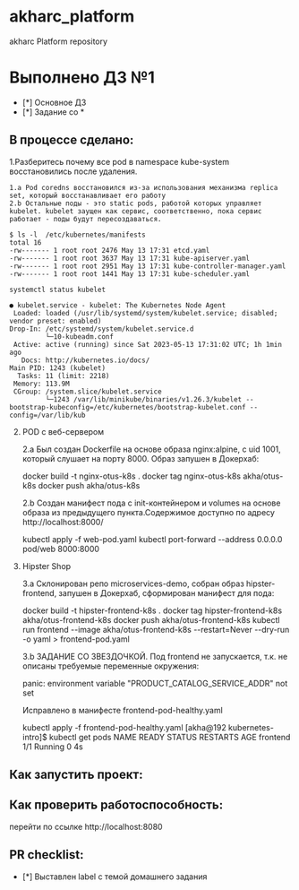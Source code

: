 # akharc_platform
akharc Platform repository
# Выполнено ДЗ №1

 - [*] Основное ДЗ
 - [*] Задание со *

## В процессе сделано:
1.Разберитесь почему все pod в namespace kube-system восстановились после удаления. 
    
    1.а Pod coredns восстановился из-за использования механизма replica set, который восстанавливает его работу
    2.b Остальные поды - это static pods, работой которых управляет kubelet. kubelet заущен как сервис, соответственно, пока сервис работает - поды будут пересоздаваться.
    
    $ ls -l  /etc/kubernetes/manifests
    total 16
    -rw------- 1 root root 2476 May 13 17:31 etcd.yaml
    -rw------- 1 root root 3637 May 13 17:31 kube-apiserver.yaml
    -rw------- 1 root root 2951 May 13 17:31 kube-controller-manager.yaml
    -rw------- 1 root root 1441 May 13 17:31 kube-scheduler.yaml

    systemctl status kubelet

    ● kubelet.service - kubelet: The Kubernetes Node Agent
     Loaded: loaded (/usr/lib/systemd/system/kubelet.service; disabled; vendor preset: enabled)
    Drop-In: /etc/systemd/system/kubelet.service.d
             └─10-kubeadm.conf
     Active: active (running) since Sat 2023-05-13 17:31:02 UTC; 1h 1min ago
       Docs: http://kubernetes.io/docs/
    Main PID: 1243 (kubelet)
      Tasks: 11 (limit: 2218)
     Memory: 113.9M
     CGroup: /system.slice/kubelet.service
             └─1243 /var/lib/minikube/binaries/v1.26.3/kubelet --bootstrap-kubeconfig=/etc/kubernetes/bootstrap-kubelet.conf --config=/var/lib/kub
2. POD с веб-сервером
    
    2.а Был создан Dockerfile на основе образа nginx:alpine, c uid  1001, который слушает на порту 8000. Образ запушен в Докерхаб:
    
      docker build -t nginx-otus-k8s .
      docker tag nginx-otus-k8s akha/otus-k8s
      docker push akha/otus-k8s
    
    2.b Создан манифест пода с init-контейнером и volumes на основе образа из предыдущего пункта.Содержимое доступно по адресу http://localhost:8000/
    
      kubectl apply -f web-pod.yaml
      kubectl port-forward --address 0.0.0.0 pod/web 8000:8000
3. Hipster Shop
    
    3.а Склонирован репо microservices-demo, собран образ hipster-frontend, запушен в Докерхаб, сформирован манифест для пода:
    
      docker build -t hipster-frontend-k8s .
      docker tag hipster-frontend-k8s akha/otus-frontend-k8s
      docker push akha/otus-frontend-k8s
      kubectl run frontend --image akha/otus-frontend-k8s --restart=Never  --dry-run -o yaml > frontend-pod.yaml 
    
    3.b ЗАДАНИЕ СО ЗВЕЗДОЧКОЙ. Под frontend не запускается, т.к. не описаны требуемые переменные окружения:
    
      panic: environment variable "PRODUCT_CATALOG_SERVICE_ADDR" not set

    Исправлено в манифесте frontend-pod-healthy.yaml
    
      kubectl apply -f frontend-pod-healthy.yaml
      [akha@192 kubernetes-intro]$ kubectl get pods
      NAME       READY   STATUS    RESTARTS   AGE
      frontend   1/1     Running   0          4s
## Как запустить проект:

## Как проверить работоспособность:
перейти по ссылке http://localhost:8080
## PR checklist:
 - [*] Выставлен label с темой домашнего задания
